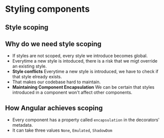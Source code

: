 # Styling components

## Style scoping

## Why do we need style scoping

- If styles are not scoped, every style we introduce becomes global.
- Everytime a new style is intoduced, there is a risk that we migt override an existing style.
- **Style conflicts** Everytime a new style is introduced, we have to check if that style elready exists.
- That makes our codebase hard to maintain.
- **Maintaining Component Encapsulation** We can be certain that styles introduced in a component won't affect other 
  components.


## How Angular achieves scoping

- Every component has a property called `encapsulation` in the decorators' metadata.
- It can take three values `None`, `Emulated`, `ShadowDom`
